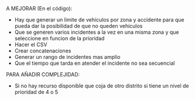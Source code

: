A MEJORAR (En el código):

- Hay que generar un limite de vehiculos por zona y accidente para que pueda dar la posibilidad de que no queden vehiculos
- Que se generen varios incidentes a la vez en una misma zona y que seleccione en funcion de la prioridad
- Hacer el CSV
- Crear concatenaciones
- Generar un rango de incidentes mas amplio
- Que el tiempo que tarda en atender el incidente no sea secuencial

PARA AÑADIR COMPLEJIDAD:
- Si no hay recurso disponible que coja de otro distrito si tiene un nivel de prioridad de 4 o 5
